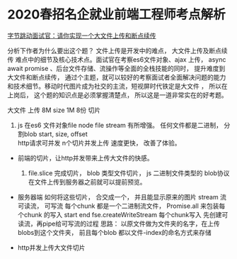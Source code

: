 # 2020春招名企就业前端工程师考点解析
[字节跳动面试官：请你实现一个大文件上传和断点续传](https://juejin.im/post/5dff8a26e51d4558105420ed)

分析下作者为什么要出这个题？ 
文件上传是开发中的难点， 大文件上传及断点续传 难点中的细节及核心技术点。面试官在考察es6文件对象、ajax 上传， async await promise 、后台文件存储、流操作等全面的全栈技能的同时， 提升难度到大文件和断点续传， 通过个主题，就可以较好的考察面试者全面解决问题的能力和技术细节。移动时代图片成为社交的主流，短视屏时代铁定是大文件 ， 所以在上岗后， 这个题的知识点是必须掌握清楚点， 所以这是一道非常实在的好考题。

大文件  上传   8M   size 1M  8份 
切片 
1. js 在es6 文件对象file node file stream 有所增强。
任何文件都是二进制， 分割blob 
start,  size, offset  
http请求可并发  n个切片并发上传 速度更快， 改善了体验。

- 前端的切片，让http并发带来上传大文件的快感。
  1. file.slice 完成切片， blob 类型文件切片， js 二进制文件类型的 blob协议 在文件上传到服务器之前就可以提前预览。 
  
- 服务器端
  如何将这些切片， 合交成一个， 并且能显示原来的图片
  stream 流 
  可读流， 可写流
  每个chunk 都是一个二进制流文件， 
  Promise.all 来包装每个chunk 的写入
  start end   fse.createWriteStream 
  每个chunk写入 先创建可读流，再pipe给可写流的过程 
  思路： 以原文件做为文件夹的名字，在上传blobs到这个文件夹， 前且每个blob 都以文件-index的命名方式来存储

- http并发上传大文件切片 